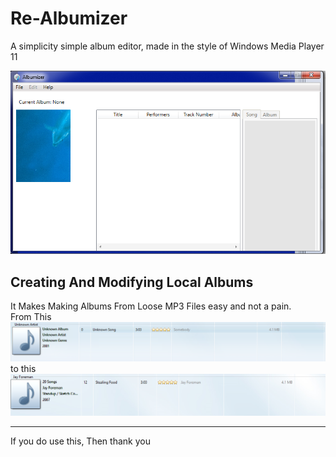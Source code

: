 # Re-Albumizer
A simplicity simple album editor, made in the style of Windows Media Player 11

![image](Albumizer.png)<br>

## Creating And Modifying Local Albums
It Makes Making Albums From Loose MP3 Files easy and not a pain. <br>
From This <br>
![Incomplete Album](JayForemanUnComplete.png) <br>
to this <br>
![Complete Album](JayForemanComplete.png)

---
If you do use this, Then thank you
